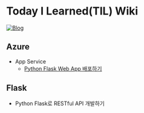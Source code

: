# Today I Learned(TIL) Wiki
[![Blog](https://img.shields.io/badge/Blog-wooiljeong.github.io-dodgerblue.svg)](https://wooiljeong.github.io/)


## Azure
* App Service
  * [Python Flask Web App 배포하기](https://github.com/WooilJeong/TIL/blob/master/Azure/FlaskWebApp.md)


## Flask
* Python Flask로 RESTful API 개발하기